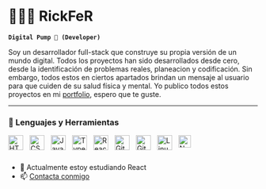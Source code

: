 # 🏋🏼‍♂️ RickFeR

**`Digital Pump 💪 (Developer)`**

Soy un desarrollador full-stack que construye su propia versión de un mundo digital. Todos los proyectos han sido desarrollados desde cero, desde la identificación
de problemas reales, planeacion y codificación. Sin embargo, todos estos en ciertos apartados brindan un mensaje al usuario para que cuiden de su salud física 
y mental. Yo publico todos estos proyectos en mi [portfolio](https://rickferrodriguez.github.io/portfolio/), espero que te guste.

---

### 🧰 Lenguajes y Herramientas

<img align="left" alt="HTML" width="30px" style="padding-right:10px;" src="https://cdn.jsdelivr.net/gh/devicons/devicon/icons/html5/html5-plain.svg" />
<img align="left" alt="CSS" width="30px" style="padding-right:10px;" src="https://cdn.jsdelivr.net/gh/devicons/devicon/icons/css3/css3-plain.svg" />
<img align="left" alt="JavaScript" width="30px" style="padding-right:10px;" src="https://cdn.jsdelivr.net/gh/devicons/devicon/icons/javascript/javascript-plain.svg" />
<img align="left" alt="TypeScript" width="30px" style="padding-right:10px;" src="https://cdn.jsdelivr.net/gh/devicons/devicon/icons/typescript/typescript-plain.svg" />
<img align="left" alt="React" width="30px" style="padding-right:10px;" src="https://cdn.jsdelivr.net/gh/devicons/devicon/icons/react/react-original.svg" />
<img align="left" alt="Git" width="30px" style="padding-right:10px;" src="https://cdn.jsdelivr.net/gh/devicons/devicon/icons/git/git-original.svg" />
<img align="left" alt="GitHub" width="30px" style="padding-right:10px;" src="https://cdn.jsdelivr.net/gh/devicons/devicon/icons/github/github-original-wordmark.svg" />
<img align="left" alt="Linux" width="30px" style="padding-right:10px;" src="https://www.svgrepo.com/show/448236/linux.svg" />
<img align="left" style="padding-right:10px;" src="https://raw.githubusercontent.com/neovim/neovim.github.io/master/logos/neovim-mark.svg" width="25px" alt="Neovim icon">
<br />

#

- 🌱 Actualmente estoy estudiando React
- 📫 [Contacta conmigo](mailto:richardfernandorodriguez@gmail.com)
